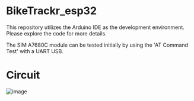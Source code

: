# BikeTrackr_esp32

This repository utilizes the Arduino IDE as the development environment. Please explore the code for more details.

The SIM A7680C module can be tested initially by using the 'AT Command Test' with a UART USB.

# Circuit
![image](https://github.com/nub-atur/BikeTrackr_esp32/assets/136115054/0c2f6675-13ca-411f-a06e-1229e4ba9dfb)
